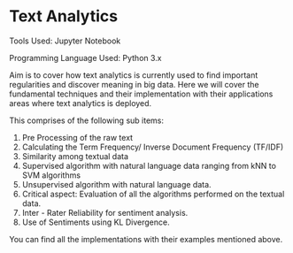 # Text Analytics

Tools Used: Jupyter Notebook

Programming Language Used: Python 3.x

Aim is to cover how text analytics is currently used to find important regularities and discover meaning in big data. Here we will cover the fundamental techniques and their implementation with their applications areas where text analytics is deployed.

This comprises of the following sub items: 
1. Pre Processing of the raw text
2. Calculating the Term Frequency/ Inverse Document Frequency (TF/IDF)
3. Similarity among textual data
4. Supervised algorithm with natural language data ranging from kNN to SVM algorithms
5. Unsupervised algorithm with natural language data.
6. Critical aspect: Evaluation of all the algorithms performed on the textual data.
7. Inter - Rater Reliability for sentiment analysis.
8. Use of Sentiments using KL Divergence.

You can find all the implementations with their examples mentioned above.
